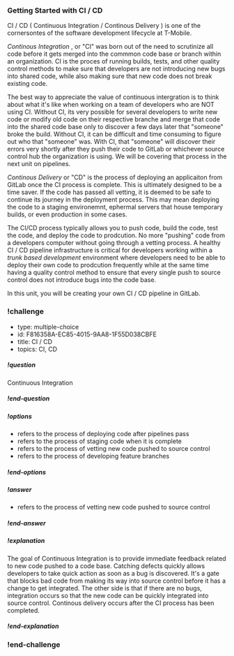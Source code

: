 ### Getting Started with CI / CD 


CI / CD ( Continuous Integration / Continous Delivery ) is one of the cornersontes of the software development lifecycle at T-Mobile. 

*Continous Integration* , or "CI" was born out of the need to scrutinize all code before it gets merged into the commmon code base or branch within an organization. CI is the proces of running builds, tests, and other quality control methods to make sure that developers are not introducing new bugs into shared code, while also making sure that new code does not break existing code. 

The best way to appreciate the value of continuous intergration is to think about what it's like when working on a team of developers who are NOT using CI. Without CI, its very possible for several developers to write new code or modify old code on their respective branche and merge that code into the shared code base only to discover a few days later that "someone" broke the build. Without CI, it can be difficult and time consuming to figure out who that "someone" was. With CI, that "someone" will discover their errors very shortly after they push their code to GitLab or whichever source control hub the organization is using. We will be covering that process in the next unit on pipelines. 

*Continous Delivery* or "CD" is the process of deploying an applicaiton from GitLab once the CI process is complete. This is ultimately designed to be a time saver. If the code has passed all vetting, it is deemed to be safe to continue its journey in the deployment process. This may mean deploying the code to a staging environemnt, ephermal servers that house temporary builds, or even production in some cases. 

The CI/CD process typically allows you to push code, build the code, test the code, and deploy the code to prodcution. No more "pushing" code from a developers computer without going through a vetting process. 
A healthy CI / CD pipeline infrastructure is critical for developers working within a *trunk based development* environment where developers need to be able to deploy their own code to prodcution frequently while at the same time having a quality control method to ensure that every single push to source control does not introduce bugs into the code base. 

In this unit, you will be creating your own CI / CD pipeline in GitLab. 


### !challenge

* type: multiple-choice
* id: F816358A-EC85-4015-9AA8-1F55D038CBFE
* title: CI / CD
* topics: CI, CD

##### !question

Continuous Integration 

##### !end-question

##### !options

* refers to the process of deploying code after pipelines pass
* refers to the process of staging code when it is complete
* refers to the process of vetting new code pushed to source control
* refers to the process of developing feature branches

##### !end-options

##### !answer
* refers to the process of vetting new code pushed to source control

##### !end-answer

<!-- other optional sections -->
<!-- !hint - !end-hint (markdown, users can see after a failed attempt) -->
<!-- !rubric - !end-rubric (markdown, instructors can see while scoring a checkpoint) -->
##### !explanation

The goal of Continuous Integration is to provide immediate feedback related to new code pushed to a code base. Catching defects quickly allows developers to take quick action as soon as a bug is discovered. It's a gate that blocks bad code from making its way into source control before it has a change to get integrated. The other side is that if there are no bugs, integration occurs so that the new code can be quickly integrated into source control. Continous delivery occurs after the CI process has been completed. 

##### !end-explanation

### !end-challenge

